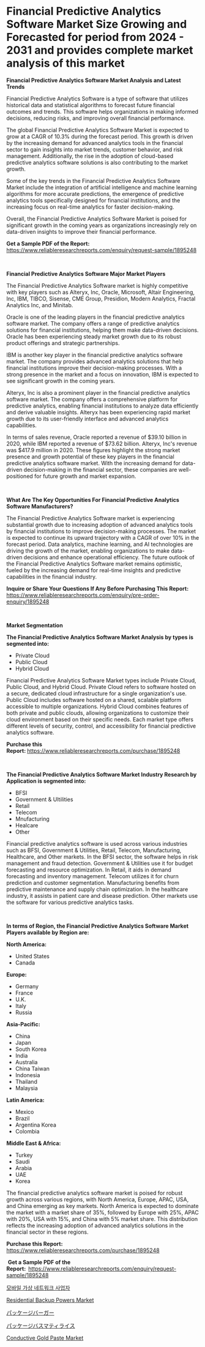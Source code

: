 <p><h1>Financial Predictive Analytics Software Market Size Growing and Forecasted for period from 2024 - 2031 and provides complete market analysis of this market</h1></p><p><strong>Financial Predictive Analytics Software Market Analysis and Latest Trends</strong></p>
<p><p>Financial Predictive Analytics Software is a type of software that utilizes historical data and statistical algorithms to forecast future financial outcomes and trends. This software helps organizations in making informed decisions, reducing risks, and improving overall financial performance.</p><p>The global Financial Predictive Analytics Software Market is expected to grow at a CAGR of 10.3% during the forecast period. This growth is driven by the increasing demand for advanced analytics tools in the financial sector to gain insights into market trends, customer behavior, and risk management. Additionally, the rise in the adoption of cloud-based predictive analytics software solutions is also contributing to the market growth.</p><p>Some of the key trends in the Financial Predictive Analytics Software Market include the integration of artificial intelligence and machine learning algorithms for more accurate predictions, the emergence of predictive analytics tools specifically designed for financial institutions, and the increasing focus on real-time analytics for faster decision-making.</p><p>Overall, the Financial Predictive Analytics Software Market is poised for significant growth in the coming years as organizations increasingly rely on data-driven insights to improve their financial performance.</p></p>
<p><strong>Get a Sample PDF of the Report:&nbsp;</strong> <a href="https://www.reliableresearchreports.com/enquiry/request-sample/1895248">https://www.reliableresearchreports.com/enquiry/request-sample/1895248</a></p>
<p>&nbsp;</p>
<p><strong>Financial Predictive Analytics Software Major Market Players</strong></p>
<p><p>The Financial Predictive Analytics Software market is highly competitive with key players such as Alteryx, Inc, Oracle, Microsoft, Altair Engineering, Inc, IBM, TIBCO, Sisense, CME Group, Presidion, Modern Analytics, Fractal Analytics Inc, and Minitab.</p><p>Oracle is one of the leading players in the financial predictive analytics software market. The company offers a range of predictive analytics solutions for financial institutions, helping them make data-driven decisions. Oracle has been experiencing steady market growth due to its robust product offerings and strategic partnerships.</p><p>IBM is another key player in the financial predictive analytics software market. The company provides advanced analytics solutions that help financial institutions improve their decision-making processes. With a strong presence in the market and a focus on innovation, IBM is expected to see significant growth in the coming years.</p><p>Alteryx, Inc is also a prominent player in the financial predictive analytics software market. The company offers a comprehensive platform for predictive analytics, enabling financial institutions to analyze data efficiently and derive valuable insights. Alteryx has been experiencing rapid market growth due to its user-friendly interface and advanced analytics capabilities.</p><p>In terms of sales revenue, Oracle reported a revenue of $39.10 billion in 2020, while IBM reported a revenue of $73.62 billion. Alteryx, Inc's revenue was $417.9 million in 2020. These figures highlight the strong market presence and growth potential of these key players in the financial predictive analytics software market. With the increasing demand for data-driven decision-making in the financial sector, these companies are well-positioned for future growth and market expansion.</p></p>
<p>&nbsp;</p>
<p><strong>What Are The Key Opportunities For Financial Predictive Analytics Software Manufacturers?</strong></p>
<p><p>The Financial Predictive Analytics Software market is experiencing substantial growth due to increasing adoption of advanced analytics tools by financial institutions to improve decision-making processes. The market is expected to continue its upward trajectory with a CAGR of over 10% in the forecast period. Data analytics, machine learning, and AI technologies are driving the growth of the market, enabling organizations to make data-driven decisions and enhance operational efficiency. The future outlook of the Financial Predictive Analytics Software market remains optimistic, fueled by the increasing demand for real-time insights and predictive capabilities in the financial industry.</p></p>
<p><strong>Inquire or Share Your Questions If Any Before Purchasing This Report:</strong> <a href="https://www.reliableresearchreports.com/enquiry/pre-order-enquiry/1895248">https://www.reliableresearchreports.com/enquiry/pre-order-enquiry/1895248</a></p>
<p>&nbsp;</p>
<p><strong>Market Segmentation</strong></p>
<p><strong>The Financial Predictive Analytics Software Market Analysis by types is segmented into:</strong></p>
<p><ul><li>Private Cloud</li><li>Public Cloud</li><li>Hybrid Cloud</li></ul></p>
<p><p>Financial Predictive Analytics Software Market types include Private Cloud, Public Cloud, and Hybrid Cloud. Private Cloud refers to software hosted on a secure, dedicated cloud infrastructure for a single organization's use. Public Cloud includes software hosted on a shared, scalable platform accessible to multiple organizations. Hybrid Cloud combines features of both private and public clouds, allowing organizations to customize their cloud environment based on their specific needs. Each market type offers different levels of security, control, and accessibility for financial predictive analytics software.</p></p>
<p><strong>Purchase this Report:&nbsp;</strong><a href="https://www.reliableresearchreports.com/purchase/1895248">https://www.reliableresearchreports.com/purchase/1895248</a></p>
<p>&nbsp;</p>
<p><strong>The Financial Predictive Analytics Software Market Industry Research by Application is segmented into:</strong></p>
<p><ul><li>BFSI</li><li>Government & Ultilities</li><li>Retail</li><li>Telecom</li><li>Mnufacturing</li><li>Healcare</li><li>Other</li></ul></p>
<p><p>Financial predictive analytics software is used across various industries such as BFSI, Government & Utilities, Retail, Telecom, Manufacturing, Healthcare, and Other markets. In the BFSI sector, the software helps in risk management and fraud detection. Government & Utilities use it for budget forecasting and resource optimization. In Retail, it aids in demand forecasting and inventory management. Telecom utilizes it for churn prediction and customer segmentation. Manufacturing benefits from predictive maintenance and supply chain optimization. In the healthcare industry, it assists in patient care and disease prediction. Other markets use the software for various predictive analytics tasks.</p></p>
<p>&nbsp;</p>
<p><strong>In terms of Region, the Financial Predictive Analytics Software Market Players available by Region are:</strong></p>
<p>
    <p> <strong> North America: </strong>
        <ul>
            <li>United States</li>
            <li>Canada</li>
        </ul>
        </p> 
    <p> <strong> Europe: </strong>
        <ul>
            <li>Germany</li>
            <li>France</li>
            <li>U.K.</li>
            <li>Italy</li>
            <li>Russia</li>
        </ul>
        </p> 
    <p> <strong> Asia-Pacific: </strong>
        <ul>
            <li>China</li>
            <li>Japan</li>
            <li>South Korea</li>
            <li>India</li>
            <li>Australia</li>
            <li>China Taiwan</li>
            <li>Indonesia</li>
            <li>Thailand</li>
            <li>Malaysia</li>
        </ul>
        </p> 
    <p> <strong> Latin America: </strong>
        <ul>
            <li>Mexico</li>
            <li>Brazil</li>
            <li>Argentina Korea</li>
            <li>Colombia</li>
        </ul>
        </p> 
    <p> <strong> Middle East & Africa: </strong>
        <ul>
            <li>Turkey</li>
            <li>Saudi</li>
            <li>Arabia</li>
            <li>UAE</li>
            <li>Korea</li>
        </ul>
    </p>
    </p>
<p><p>The financial predictive analytics software market is poised for robust growth across various regions, with North America, Europe, APAC, USA, and China emerging as key markets. North America is expected to dominate the market with a market share of 35%, followed by Europe with 25%, APAC with 20%, USA with 15%, and China with 5% market share. This distribution reflects the increasing adoption of advanced analytics solutions in the financial sector in these regions.</p></p>
<p><strong>Purchase this Report: </strong><a href="https://www.reliableresearchreports.com/purchase/1895248">https://www.reliableresearchreports.com/purchase/1895248</a></p>
<p>&nbsp;<strong>Get a Sample PDF of the Report:&nbsp;&nbsp;</strong><a href="https://www.reliableresearchreports.com/enquiry/request-sample/1895248">https://www.reliableresearchreports.com/enquiry/request-sample/1895248</a></p>
<p><strong></strong></p>
<p><p><a href="https://medium.com/@pwbbmsbwwv85/%EB%AA%A8%EB%B0%94%EC%9D%BC-%EA%B0%80%EC%83%81-%EB%84%A4%ED%8A%B8%EC%9B%8C%ED%81%AC-%EC%82%AC%EC%97%85%EC%9E%90-%EC%8B%9C%EC%9E%A5%EC%9D%80-%EC%8B%9C%EC%9E%A5-%EC%A0%90%EC%9C%A0%EC%9C%A8-%EA%B7%9C%EB%AA%A8-%EB%B0%8F-2031%EB%85%84%EA%B9%8C%EC%A7%80-%EC%98%88%EC%83%81%EB%90%98%EB%8A%94-%EC%98%88%EC%B8%A1%EC%97%90-%EC%B4%88%EC%A0%90%EC%9D%84-%EB%A7%9E%EC%B6%94%EA%B3%A0-%EC%9E%88%EC%8A%B5%EB%8B%88%EB%8B%A4-acb8c78023f8">모바일 가상 네트워크 사업자</a></p><p><a href="https://five-trouble-98a.notion.site/Residential-Backup-Powers-Market-Size-Growing-and-Forecasted-for-period-from-2024-2031-and-provide-508c7f85c1e748608b0602e6462e7576">Residential Backup Powers Market</a></p><p><a href="https://medium.com/@nofrinla/%E3%83%91%E3%83%83%E3%82%B1%E3%83%BC%E3%82%B8%E5%85%A5%E3%82%8A%E3%83%90%E3%83%BC%E3%82%AC%E3%83%BC%E5%B8%82%E5%A0%B4-%E5%B8%82%E5%A0%B4%E3%82%B7%E3%82%A7%E3%82%A2-%E5%B8%82%E5%A0%B4%E3%83%88%E3%83%AC%E3%83%B3%E3%83%89-%E3%81%9D%E3%81%97%E3%81%A6%E5%B0%86%E6%9D%A5%E3%81%AE%E6%88%90%E9%95%B7%E3%82%92%E6%8E%A2%E3%82%8B-53de260b85ba">パッケージバーガー</a></p><p><a href="https://medium.com/@nofrinla/%E3%83%91%E3%83%83%E3%82%B1%E3%83%BC%E3%82%B8%E5%85%A5%E3%82%8A%E3%83%90%E3%82%B9%E3%83%9E%E3%83%86%E3%82%A3%E3%83%A9%E3%82%A4%E3%82%B9%E3%81%AE%E5%B8%82%E5%A0%B4%E8%A6%8F%E6%A8%A1-%E5%B8%82%E5%A0%B4%E5%B1%95%E6%9C%9B%E3%81%A8%E5%B8%82%E5%A0%B4%E4%BA%88%E6%B8%AC-2024%E5%B9%B4%E3%81%8B%E3%82%892031%E5%B9%B4-a6bc8f908a71">パッケージバスマティライス</a></p><p><a href="https://view.publitas.com/reportprime-1/conductive-gold-paste-market-growth-market-trends-covid-19-impact-and-forecasts-for-period-from-2024-2031/">Conductive Gold Paste Market</a></p></p>